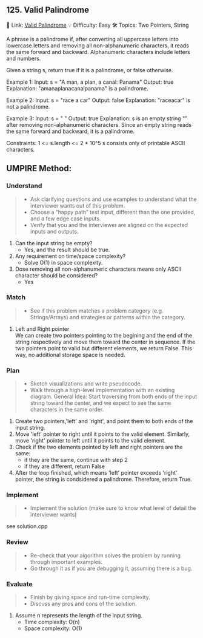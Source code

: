 ## 125. Valid Palindrome
🔗 Link: [Valid Palindrome](https://leetcode.com/problems/valid-palindrome/)
💡 Difficulty: Easy
🛠️ Topics: Two Pointers, String

A phrase is a palindrome if, after converting all uppercase letters into lowercase letters and removing all non-alphanumeric characters, it reads the same forward and backward. Alphanumeric characters include letters and numbers.

Given a string s, return true if it is a palindrome, or false otherwise.

Example 1:
Input: s = "A man, a plan, a canal: Panama"
Output: true
Explanation: "amanaplanacanalpanama" is a palindrome.

Example 2:
Input: s = "race a car"
Output: false
Explanation: "raceacar" is not a palindrome.

Example 3:
Input: s = " "
Output: true
Explanation: s is an empty string "" after removing non-alphanumeric characters. Since an empty string reads the same forward and backward, it is a palindrome.

Constraints:
1 <= s.length <= 2 * 10^5
s consists only of printable ASCII characters.

## UMPIRE Method:

### Understand
> - Ask clarifying questions and use examples to understand what the interviewer wants out of this problem.
> - Choose a “happy path” test input, different than the one provided, and a few edge case inputs.
> - Verify that you and the interviewer are aligned on the expected inputs and outputs.
1. Can the input string be empty?
   - Yes, and the result should be true.
2. Any requirement on time/space complexity?
   - Solve O(1) in space complexity.
3. Dose removing all non-alphanumeric characters means only ASCII character should be considered?
   - Yes
### Match
> - See if this problem matches a problem category (e.g. Strings/Arrays) and strategies or patterns within the category.
1. Left and Right pointer  
   We can create two pointers pointing to the begining and the end of the string respectively and move them toward the center in sequence. If the two pointers point to valid but different elements,
   we return False. This way, no additional storage space is needed.
### Plan
> - Sketch visualizations and write pseudocode.
> - Walk through a high-level implementation with an existing diagram.
General Idea: Start traversing from both ends of the input string toward the center, and we expect to see the same characters in the same order.
1. Create two pointers,'left' and 'right', and point them to both ends of the input string.
2. Move 'left' pointer to right until it points to the valid element. Similarly, move 'right' pointer to left until it points to the valid element.
3. Check if the two elements pointed by left and right pointers are the same:
   - if they are the same, continue with step 2
   - if they are different, return False
4. After the loop finished, which means 'left' pointer exceeds 'right' pointer, the string is condsidered a palindrome. Therefore, return True.

### Implement
> - Implement the solution (make sure to know what level of detail the interviewer wants)  

see solution.cpp
### Review
> - Re-check that your algorithm solves the problem by running through important examples.
> - Go through it as if you are debugging it, assuming there is a bug.
### Evaluate
> - Finish by giving space and run-time complexity.
> - Discuss any pros and cons of the solution.
1. Assume n represents the length of the input string.
   - Time complexity: O(n)
   - Space complexity: O(1)

